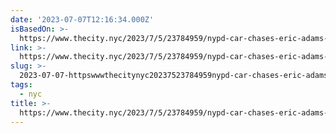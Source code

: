 ```yaml
---
date: '2023-07-07T12:16:34.000Z'
isBasedOn: >-
  https://www.thecity.nyc/2023/7/5/23784959/nypd-car-chases-eric-adams-quality-life-community
link: >-
  https://www.thecity.nyc/2023/7/5/23784959/nypd-car-chases-eric-adams-quality-life-community
slug: >-
  2023-07-07-httpswwwthecitynyc20237523784959nypd-car-chases-eric-adams-quality-life-community
tags:
  - nyc
title: >-
  https://www.thecity.nyc/2023/7/5/23784959/nypd-car-chases-eric-adams-quality-life-community
---
```


